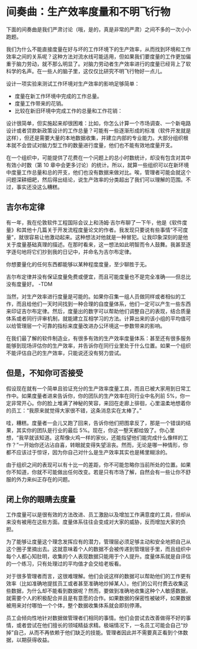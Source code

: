 # 间奏曲：生产效率度量和不明飞行物

下面的间奏曲是我们严肃讨论（哦，是的，真是非常的严肃）之间不多的一次小小跑题。

我们为什么不能直接度量在好与坏的工作环境下的生产效率，从而找到环境和工作效率之间的关系呢？这种方法对流水线可能适用，但如果我们要度量的工作更加偏重于脑力劳动，就不那么明显了。对脑力劳动者生产效率进行的度量已经背上了软科学的名声。在一些人的脑子里，这仅仅比研究不明飞行物好一点儿。

设计一项实验来测试工作环境对生产效率的影响足够简单：

- 度量在新工作环境中完成的工作总量。
- 度量工作带来的花销。
- 比较在新旧环境中完成工作的总量和工作花销：

设计很简单，但实施起来却很困难：比如，你怎么计算一个市场调查、一个新电路设计或者贷款新政策设计的工作总量？可能有一些逐渐形成的标准（软件开发就是这样），但还是需要大量的本地数据收集，并建立内部的专业能力。大部分组织根本就不会尝试对脑力型工作的数量进行度量，他们也不能有效地度量开支。

在一个组织中，可能提供了花费在一个问题上的总小时数统计，却没有包含对其中有效小时数（第 10 章中会更多讨论）的统计。所以，就算一些组织可以在新环境中度量工作总量和总的开支，他们也没有数据来做对比。唉，管理者可能会就这个问题深耕细耙，然后得出结论，说生产效率的分类超出了我们可以理解的范围。不过，事实还没这么糟糕。

## 吉尔布定律

有一年，我在伦敦软件工程国际会议上和汤姆·吉尔布聊了一下午，他是《软件度量》和其他十几篇关于开发流程度量论文的作者。我发现只要说有些事情“不可度量”，就很容易让他激动起来。这种想法对他就是一种冒犯。让我印象深刻的是他关于度量基础真理的描述。在那时看来，这一想法如此明智而令人鼓舞。我甚至逐字逐句地将它们抄到我的日记中，并命名为吉尔布定律。

你想要量化的任何东西都能够以某种程度度量，至少聊胜于无。

吉尔布定律并没有保证度量免费或便宜，而且可能度量也不是完全准确——但总比没有度量好。
-TDM

当然，对生产效率进行度量是可能的。如果你召集一组人员做同样或者相似的工作，而且给他们一天时间找到一种合理的自度量体系，他们一定可以产生一些东西来印证吉尔布定律。然后，度量出的数字可以帮助他们调整自己的表现，结合质量体系或者同行评审机制，就能建立互相学习的方法。计算出来的该小组的平均值可以给管理层一个可靠的指标来度量改进办公环境这一参数带来的影响。

在我们最了解的软件制造业，有很多有效的生产效率度量体系：甚至还有很多服务能够到现场评估你的生产效率，并告诉你在同行业里处于什么位置。如果一个组织不能评估自己的生产效率，只能说还没有努力尝试。

## 但是，不知你可否接受

假设现在就有一个简单且验证充分的生产效率度量工具，而且已被大家用到日常工作中。如果度量者进来告诉你，你的团队的生产效率在同行业中名列前 5%，你一定非常开心。你的脸上堆满了神秘的笑容，来回在走廊上徘徊，心里温柔地想着你的员工：“我原来就觉得大家很不错，这条消息实在太棒了。”

哇，糟糕。度量者一会儿又跑了回来，告诉你他们把图拿反了，那是一个错误的结果，其实你的团队是行业的最后 5%。现在，你这一墼天都给毁了。你心里想，“我早就该知道。这帮像火鸡一样的家伙，还能指望他们能完成什么像样的工作？”一开始你还沾沾自喜，转眼就变得失望沮丧。然而，无论是哪一种情形，你都不应该过于惊讶，因为你自己对什么是生产效率其实也是稀里糊涂的。

由于组织之间的表现可以有十比一的差距，你不可能忽略你当前所处的位置。如果你不知道，你就不可能做出任何改变。若是只有市场了解，自然会有一些让你不舒服的外力来纠正存在的问题。

## 闭上你的眼睛去度量

工作度量可以是很有效的方法改进、员工激励以及增加工作满意度的工具，但却从来没有被用在这些方面。度量体系往往会变成对大家的威胁，反而增加大家的负担。

为了能够让度量这个理念发挥应有的潜力，管理层必须足够主动和安全地把自己从这个圈子里摘出去。这就意味着个人的数据不会被传递到管理层手里，而且组织中每个人都心知肚明，收集的个人表现数据只能用于个人提升。度量体系就是自评估的一个练习，只有处理过的平均值才会交给老板看。

对于很多管理者而言，这很难理解。他们会说这样的数据可以帮助他们的工作更有效率（比如准确地提拔员工或者甚至准确地炒掉某人）。他们的公司付费去收集这些数据，为什么却不能看到数据呢？然而，要做到准确地收集这种个人敏感数据，就需要个人的积极配合并且是有意愿的合作。如果数据的保密性被破坏，如果数据被用来对付哪怕一个个体，整个数据收集体系就会即刻停滞。

员工会倾向性地针对数据做管理者们相同的事情。他们会尝试去改善做得不好的事情，或者尝试在他们擅长的领域精益求精。极端情况下，一名员工可能会自己“炒掉”自己，从而不再依赖于他们缺乏的技能。管理者因此并不需要真正看到个体数据，以期获得收益。
